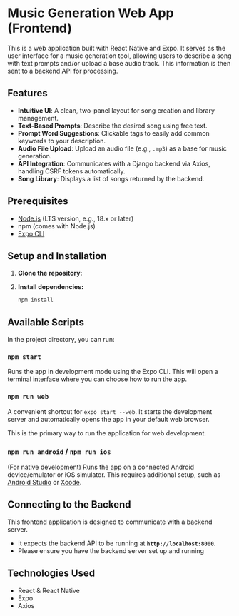 # Music Generation Web App (Frontend)

This is a web application built with React Native and Expo. It serves as the user interface for a music generation tool, allowing users to describe a song with text prompts and/or upload a base audio track. This information is then sent to a backend API for processing.

## Features

-   **Intuitive UI**: A clean, two-panel layout for song creation and library management.
-   **Text-Based Prompts**: Describe the desired song using free text.
-   **Prompt Word Suggestions**: Clickable tags to easily add common keywords to your description.
-   **Audio File Upload**: Upload an audio file (e.g., `.mp3`) as a base for music generation.
-   **API Integration**: Communicates with a Django backend via Axios, handling CSRF tokens automatically.
-   **Song Library**: Displays a list of songs returned by the backend.

## Prerequisites

-   [Node.js](https://nodejs.org/) (LTS version, e.g., 18.x or later)
-   npm (comes with Node.js)
-   [Expo CLI](https://docs.expo.dev/get-started/installation/)

## Setup and Installation

1.  **Clone the repository:**

2.  **Install dependencies:**
    ```bash
    npm install
    ```

## Available Scripts

In the project directory, you can run:

### `npm start`

Runs the app in development mode using the Expo CLI. This will open a terminal interface where you can choose how to run the app.

### `npm run web`

A convenient shortcut for `expo start --web`. It starts the development server and automatically opens the app in your default web browser.

This is the primary way to run the application for web development.

### `npm run android` / `npm run ios`

(For native development) Runs the app on a connected Android device/emulator or iOS simulator. This requires additional setup, such as [Android Studio](https://developer.android.com/studio) or [Xcode](https://developer.apple.com/xcode/).

## Connecting to the Backend

This frontend application is designed to communicate with a backend server.
-   It expects the backend API to be running at **`http://localhost:8000`**.
-   Please ensure you have the backend server set up and running

## Technologies Used

-   React & React Native
-   Expo
-   Axios
